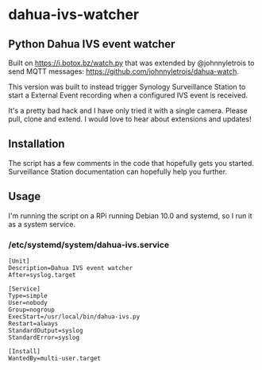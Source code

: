 # dahua-ivs-watcher
## Python Dahua IVS event watcher

Built on https://i.botox.bz/watch.py that was extended by @johnnyletrois to send MQTT messages: 
https://github.com/johnnyletrois/dahua-watch.

This version was built to instead trigger Synology Surveillance Station to start a External Event recording when a configured 
IVS event is received.

It's a pretty bad hack and I have only tried it with a single camera. Please pull, clone and extend. I would love to hear 
about extensions and updates!

## Installation
The script has a few comments in the code that hopefully gets you started. Surveillance Station documentation can hopefully
help you further.

## Usage
I'm running the script on a RPi running Debian 10.0 and systemd, so I run it as a system service. 

### /etc/systemd/system/dahua-ivs.service
```
[Unit]
Description=Dahua IVS event watcher
After=syslog.target

[Service]
Type=simple
User=nobody
Group=nogroup
ExecStart=/usr/local/bin/dahua-ivs.py
Restart=always
StandardOutput=syslog
StandardError=syslog

[Install]
WantedBy=multi-user.target
